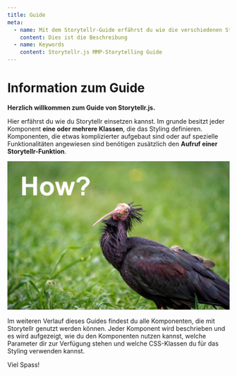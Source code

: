 ```yaml
---
title: Guide
meta: 
  - name: Mit dem Storytellr-Guide erfährst du wie die verschiedenen Storytelling-Komponenten eingesetzt werden.
    content: Dies ist die Beschreibung
  - name: Keywords
    content: Storytellr.js MMP-Storytelling Guide
---
```


# Information zum Guide
**Herzlich willkommen zum Guide von Storytellr.js.** 

Hier erfährst du wie du Storytellr einsetzen kannst.
Im grunde besitzt jeder Komponent **eine oder mehrere Klassen**, die das Styling definieren. Komponenten,
die etwas komplizierter aufgebaut sind oder auf spezielle Funktionalitäten angewiesen sind benötigen 
zusätzlich den **Aufruf einer Storytellr-Funktion**.

![Wie funktioniert Storytellr.js](../assets/images/image5.jpg)

Im weiteren Verlauf dieses Guides findest du alle Komponenten, die mit Storytellr genutzt werden können. Jeder Komponent wird beschrieben
und es wird aufgezeigt, wie du den Komponenten nutzen kannst, welche Parameter dir zur Verfügung stehen  und 
welche CSS-Klassen du für das Styling verwenden kannst.

Viel Spass!
